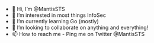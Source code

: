 - 👋 Hi, I’m @MantisSTS
- 👀 I’m interested in most things InfoSec
- 🌱 I’m currently learning Go (mostly)
- 💞️ I’m looking to collaborate on anything and everything!
- 📫 How to reach me - Ping me on Twitter @MantisSTS

<!---
MantisSTS/MantisSTS is a ✨ special ✨ repository because its `README.md` (this file) appears on your GitHub profile.
You can click the Preview link to take a look at your changes.
--->

